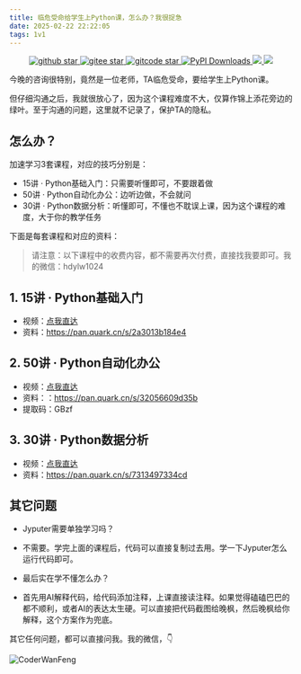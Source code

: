 ```yaml
---
title: 临危受命给学生上Python课，怎么办？我很捉急
date: 2025-02-22 22:22:05
tags: 1v1
---
```




<p align="center" name="'github">
    <a target="_blank" href='https://github.com/CoderWanFeng/python-office'>
    <img src="https://img.shields.io/github/stars/CoderWanFeng/python-office.svg?style=social" alt="github star"/>
    </a>
    	<a target="_blank" href='https://gitee.com/CoderWanFeng//python-office/'>
		<img src='https://gitee.com/CoderWanFeng//python-office/badge/star.svg?theme=dark' alt='gitee star'/>
	</a>
    <a target="_blank" href='https://gitcode.com/CoderWanFeng1/python-office'>
		<img src='https://gitcode.com/CoderWanFeng1/python-office/star/badge.svg?theme=dark' alt='gitcode star'/>
	</a>	
	<a target="_blank" href='https://gitcode.com/CoderWanFeng1/python-office'>
<img src="https://static.pepy.tech/badge/python-office" alt="PyPI Downloads">
</a>
  	<a href="https://mp.weixin.qq.com/s/yaSmFKO3RrBpyanW3nvRAQ">
	<img src="https://img.shields.io/badge/QQ-163434413-orange"/>
  </a>
    	<a href="https://mp.weixin.qq.com/s/NN2pX2bQPpczOeGF4ARNtw">
	<img src="https://img.shields.io/badge/%E5%BE%AE%E4%BF%A1-%E4%BA%A4%E6%B5%81%E7%BE%A4-brightgreen"/>
  </a>

</p>

今晚的咨询很特别，竟然是一位老师，TA临危受命，要给学生上Python课。

但仔细沟通之后，我就很放心了，因为这个课程难度不大，仅算作锦上添花旁边的绿叶。至于沟通的问题，这里就不记录了，保护TA的隐私。

## 怎么办？

加速学习3套课程，对应的技巧分别是：

- 15讲 · Python基础入门：只需要听懂即可，不要跟着做
- 50讲 · Python自动化办公：边听边做，不会就问
- 30讲 · Python数据分析：听懂即可，不懂也不耽误上课，因为这个课程的难度，大于你的教学任务


下面是每套课程和对应的资料：

> 请注意：以下课程中的收费内容，都不需要再次付费，直接找我要即可。我的微信：hdylw1024



## 1. 15讲 · Python基础入门

- 视频：[点我直达](https://www.python-office.com/course-002/15-Python/15-Python.html)
- 资料：https://pan.quark.cn/s/2a3013b184e4

## 2. 50讲 · Python自动化办公

- 视频：[点我直达](https://www.python-office.com/course/50-python-office.html#%E7%BB%99%E5%B0%8F%E7%99%BD%E7%9A%84%E3%80%8A50%E8%AE%B2-%C2%B7-python%E8%87%AA%E5%8A%A8%E5%8C%96%E5%8A%9E%E5%85%AC%E3%80%8B)
- 资料：：https://pan.quark.cn/s/32056609d35b
- 提取码：GBzf

## 3. 30讲 · Python数据分析

- 视频：[点我直达](http://www.python-office.com/course-002/30-Excel/30-Excel.html)
- 资料：https://pan.quark.cn/s/7313497334cd


## 其它问题

- Jyputer需要单独学习吗？
- 不需要。学完上面的课程后，代码可以直接复制过去用。学一下Jyputer怎么运行代码即可。

- 最后实在学不懂怎么办？
- 首先用AI解释代码，给代码添加注释，上课直接读注释。如果觉得磕磕巴巴的都不顺利，或者AI的表达太生硬。可以直接把代码截图给晚枫，然后晚枫给你解释，这个方案作为兜底。


其它任何问题，都可以直接问我。我的微信，👇

![CoderWanFeng](https://python-office-1300615378.cos.ap-chongqing.myqcloud.com/qr-code.jpg)

